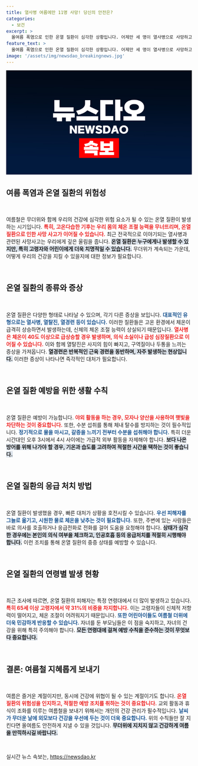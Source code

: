 ```yaml
---
title: 열사병 여름에만 11명 사망! 당신의 안전은?
categories:
  - 보건
excerpt: >
  올여름 폭염으로 인한 온열 질환이 심각한 상황입니다. 어제만 세 명이 열사병으로 사망하고, 1,500여 명이 병원으로 이송됐습니다. 고온 속 야외 활동은 자제하고, 철저한 수분 섭취가 필수입니다.
feature_text: >
  올여름 폭염으로 인한 온열 질환이 심각한 상황입니다. 어제만 세 명이 열사병으로 사망하고, 1,500여 명이 병원으로 이송됐습니다. 고온 속 야외 활동은 자제하고, 철저한 수분 섭취가 필수입니다.
image: '/assets/img/newsdao_breakingnews.jpg'
---
```


<p><img src="/assets/img/newsdao_breakingnews.jpg" alt="ontimetimes 속보" /></p>

<h2 data-ke-size="size26">여름 폭염과 온열 질환의 위험성</h2>

<p data-ke-size="size16">&nbsp;</p>

<p>여름철은 무더위와 함께 우리의 건강에 심각한 위험 요소가 될 수 있는 온열 질환이 발생하는 시기입니다. <b><span style="color: #ee2323;">특히, 고온다습한 기후는 우리 몸의 체온 조절 능력을 무너뜨리며, 온열 질환으로 인한 사망 사고가 이어질 수 있습니다.</span></b> 최근 전국적으로 이야기되는 열사병과 관련된 사망사고는 우리에게 깊은 울림을 줍니다. <b><span style="background-color: #21538527;">온열 질환은 누구에게나 발생할 수 있지만, 특히 고령자와 어린이에게 더욱 치명적일 수 있습니다.</span></b> 무더위가 계속되는 가운데, 어떻게 우리의 건강을 지킬 수 있을지에 대한 정보가 필요합니다. </p>

<p data-ke-size="size16">&nbsp;</p>

<h2 data-ke-size="size26">온열 질환의 종류와 증상</h2>

<p data-ke-size="size16">&nbsp;</p>

<p>온열 질환은 다양한 형태로 나타날 수 있으며, 각기 다른 증상을 보입니다. <b><span style="color: #1a5490;">대표적인 유형으로는 열사병, 열탈진, 열경련 등이 있습니다.</span></b> 이러한 질환들은 고온 환경에서 체온이 급격히 상승하면서 발생하는데, 신체의 체온 조절 능력이 상실되기 때문입니다. <b><span style="color: #ee2323;">열사병은 체온이 40도 이상으로 급상승할 경우 발생하며, 의식 소실이나 급성 심장질환으로 이어질 수 있습니다.</span></b> 이와 함께 열탈진은 사지의 힘이 빠지고, 구역질이나 두통을 느끼는 증상을 가져옵니다. <b><span style="background-color: #21538527;">열경련은 반복적인 근육 경련을 동반하며, 자주 발생하는 현상입니다.</span></b> 이러한 증상이 나타나면 즉각적인 대처가 필요합니다.</p>

<p data-ke-size="size16">&nbsp;</p>

<h2 data-ke-size="size26">온열 질환 예방을 위한 생활 수칙</h2>

<p data-ke-size="size16">&nbsp;</p>

<p>온열 질환은 예방이 가능합니다. <b><span style="color: #ee2323;">야외 활동을 하는 경우, 모자나 양산을 사용하여 햇빛을 차단하는 것이 중요합니다.</span></b> 또한, 수분 섭취를 통해 체내 탈수를 방지하는 것이 필수적입니다. <b><span style="color: #1a5490;">정기적으로 물을 마시고, 갈증을 느끼기 전부터 수분을 섭취해야 합니다.</span></b> 특히 더운 시간대인 오후 3시에서 4시 사이에는 가급적 외부 활동을 자제해야 합니다. <b><span style="background-color: #21538527;">보다 나은 방어를 위해 나가야 할 경우, 기온과 습도를 고려하여 적절한 시간을 택하는 것이 좋습니다.</span></b> </p>

<p data-ke-size="size16">&nbsp;</p>

<h2 data-ke-size="size26">온열 질환의 응급 처치 방법</h2>

<p data-ke-size="size16">&nbsp;</p>

<p>온열 질환이 발생했을 경우, 빠른 대처가 상황을 호전시킬 수 있습니다. <b><span style="color: #1a5490;">우선 피해자를 그늘로 옮기고, 시원한 물로 체온을 낮추는 것이 필요합니다.</span></b> 또한, 주변에 있는 사람들은 바로 의사를 호출하거나 응급전화로 전화를 걸어 도움을 요청해야 합니다. <b><span style="background-color: #21538527;">상태가 심각한 경우에는 본인의 의식 여부을 체크하고, 인공호흡 등의 응급처치를 적절히 시행해야 합니다.</span></b> 이런 조치를 통해 온열 질환의 중증 상태를 예방할 수 있습니다.</p>

<p data-ke-size="size16">&nbsp;</p>

<h2 data-ke-size="size26">온열 질환의 연령별 발생 현황</h2>

<p data-ke-size="size16">&nbsp;</p>

<p>최근 조사에 따르면, 온열 질환의 피해자는 특정 연령대에서 더 많이 발생하고 있습니다. <b><span style="color: #ee2323;">특히 65세 이상 고령자에서 약 31%의 비중을 차지합니다.</span></b> 이는 고령자들이 신체적 저항력이 떨어지고, 체온 조절이 어려워지기 때문입니다. <b><span style="color: #1a5490;">또한 어린아이들도 여름철 더위에 더욱 민감하게 반응할 수 있습니다.</span></b> 자녀를 둔 부모님들은 이 점을 숙지하고, 자녀의 건강을 위해 특히 주의해야 합니다. <b><span style="background-color: #21538527;">모든 연령대에 걸쳐 예방 수칙을 준수하는 것이 무엇보다 중요합니다.</span></b></p>

<p data-ke-size="size16">&nbsp;</p>

<h2 data-ke-size="size26">결론: 여름철 지혜롭게 보내기</h2>

<p data-ke-size="size16">&nbsp;</p>

<p>여름은 즐거운 계절이지만, 동시에 건강에 위협이 될 수 있는 계절이기도 합니다. <b><span style="color: #ee2323;">온열 질환의 위험성을 인지하고, 적절한 예방 조치를 취하는 것이 중요합니다.</span></b> 교외 활동과 휴식이 조화를 이루는 여름철을 보내기 위해서는 개인의 건강 관리가 필수적입니다. <b><span style="color: #1a5490;">날씨가 무더운 날에 외모보다 건강을 우선에 두는 것이 더욱 중요합니다.</span></b> 위의 수칙들만 잘 지킨다면 올여름도 안전하게 지낼 수 있을 것입니다. <b><span style="background-color: #21538527;">무더위에 지치지 않고 건강하게 여름을 만끽하시길 바랍니다.</span></b></p>

<p data-ke-size="size16">&nbsp;</p>
실시간 뉴스 속보는, <a href="https://newsdao.kr" rel="dofollow">https://newsdao.kr</a>


